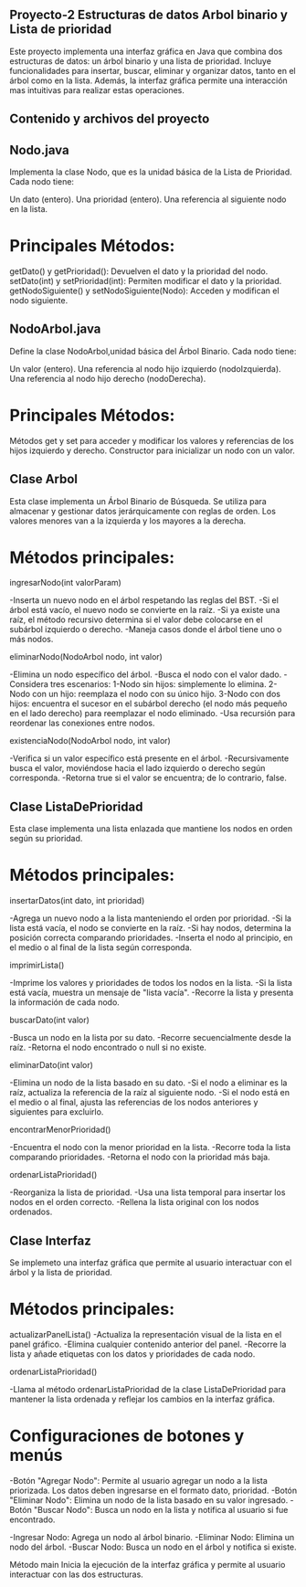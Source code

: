 ## Proyecto-2 Estructuras de datos Arbol binario y Lista de prioridad 

Este proyecto implementa una interfaz gráfica en Java que combina dos estructuras de datos: un árbol binario y una lista de prioridad. Incluye funcionalidades para insertar, buscar, eliminar y organizar datos, tanto en el árbol como en la lista. Además, la interfaz gráfica permite una interacción mas intuitivas para realizar estas operaciones.

## Contenido y archivos del proyecto 

## Nodo.java
Implementa la clase Nodo, que es la unidad básica de la Lista de Prioridad. Cada nodo tiene:

Un dato (entero).
Una prioridad (entero).
Una referencia al siguiente nodo en la lista.

# Principales Métodos:

getDato() y getPrioridad(): Devuelven el dato y la prioridad del nodo.
setDato(int) y setPrioridad(int): Permiten modificar el dato y la prioridad.
getNodoSiguiente() y setNodoSiguiente(Nodo): Acceden y modifican el nodo siguiente.

## NodoArbol.java
Define la clase NodoArbol,unidad básica del Árbol Binario. Cada nodo tiene:

Un valor (entero).
Una referencia al nodo hijo izquierdo (nodoIzquierda).
Una referencia al nodo hijo derecho (nodoDerecha).

# Principales Métodos:

Métodos get y set para acceder y modificar los valores y referencias de los hijos izquierdo y derecho.
Constructor para inicializar un nodo con un valor.

## Clase Arbol
Esta clase implementa un Árbol Binario de Búsqueda. Se utiliza para almacenar y gestionar datos jerárquicamente con reglas de orden. Los valores menores van a la izquierda y los mayores a la derecha.

# Métodos principales:

ingresarNodo(int valorParam)

-Inserta un nuevo nodo en el árbol respetando las reglas del BST.
-Si el árbol está vacío, el nuevo nodo se convierte en la raíz.
-Si ya existe una raíz, el método recursivo determina si el valor debe colocarse en el subárbol izquierdo o derecho.
-Maneja casos donde el árbol tiene uno o más nodos.

eliminarNodo(NodoArbol nodo, int valor)

-Elimina un nodo específico del árbol.
-Busca el nodo con el valor dado.
-Considera tres escenarios:
  1-Nodo sin hijos: simplemente lo elimina.
  2-Nodo con un hijo: reemplaza el nodo con su único hijo.
  3-Nodo con dos hijos: encuentra el sucesor en el subárbol derecho (el nodo más pequeño en el lado derecho) para reemplazar el nodo eliminado.
-Usa recursión para reordenar las conexiones entre nodos.

existenciaNodo(NodoArbol nodo, int valor)

-Verifica si un valor específico está presente en el árbol.
-Recursivamente busca el valor, moviéndose hacia el lado izquierdo o derecho según corresponda.
-Retorna true si el valor se encuentra; de lo contrario, false.

## Clase ListaDePrioridad
Esta clase implementa una lista enlazada que mantiene los nodos en orden según su prioridad.

# Métodos principales:

insertarDatos(int dato, int prioridad)

-Agrega un nuevo nodo a la lista manteniendo el orden por prioridad.
-Si la lista está vacía, el nodo se convierte en la raíz.
-Si hay nodos, determina la posición correcta comparando prioridades.
-Inserta el nodo al principio, en el medio o al final de la lista según corresponda.

imprimirLista()

-Imprime los valores y prioridades de todos los nodos en la lista.
-Si la lista está vacía, muestra un mensaje de "lista vacía".
-Recorre la lista y presenta la información de cada nodo.

buscarDato(int valor)

-Busca un nodo en la lista por su dato.
-Recorre secuencialmente desde la raíz.
-Retorna el nodo encontrado o null si no existe.

eliminarDato(int valor)

-Elimina un nodo de la lista basado en su dato.
-Si el nodo a eliminar es la raíz, actualiza la referencia de la raíz al siguiente nodo.
-Si el nodo está en el medio o al final, ajusta las referencias de los nodos anteriores y siguientes para excluirlo.

encontrarMenorPrioridad()

-Encuentra el nodo con la menor prioridad en la lista.
-Recorre toda la lista comparando prioridades.
-Retorna el nodo con la prioridad más baja.

ordenarListaPrioridad()

-Reorganiza la lista de prioridad.
-Usa una lista temporal para insertar los nodos en el orden correcto.
-Rellena la lista original con los nodos ordenados.

## Clase Interfaz
Se implemeto una interfaz gráfica que permite al usuario interactuar con el árbol y la lista de prioridad.

# Métodos principales:

actualizarPanelLista()
-Actualiza la representación visual de la lista en el panel gráfico.
-Elimina cualquier contenido anterior del panel.
-Recorre la lista y añade etiquetas con los datos y prioridades de cada nodo.

ordenarListaPrioridad()

-Llama al método ordenarListaPrioridad de la clase ListaDePrioridad para mantener la lista ordenada y reflejar los cambios en la interfaz gráfica.

# Configuraciones de botones y menús

-Botón "Agregar Nodo": Permite al usuario agregar un nodo a la lista priorizada. Los datos deben ingresarse en el formato dato, prioridad.
-Botón "Eliminar Nodo": Elimina un nodo de la lista basado en su valor ingresado.
-Botón "Buscar Nodo": Busca un nodo en la lista y notifica al usuario si fue encontrado.

-Ingresar Nodo: Agrega un nodo al árbol binario.
-Eliminar Nodo: Elimina un nodo del árbol.
-Buscar Nodo: Busca un nodo en el árbol y notifica si existe.

Método main
Inicia la ejecución de la interfaz gráfica y permite al usuario interactuar con las dos estructuras.

